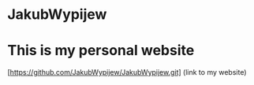 # JakubWypijew
# This is my personal website 
[https://github.com/JakubWypijew/JakubWypijew.git] (link to my website)
